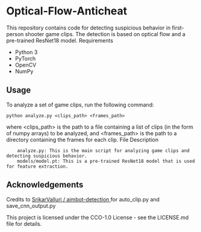 # Optical-Flow-Anticheat

This repository contains code for detecting suspicious behavior in first-person shooter game clips. The detection is based on optical flow and a pre-trained ResNet18 model.
Requirements
- Python 3
- PyTorch
- OpenCV
- NumPy

## Usage

To analyze a set of game clips, run the following command:

```python analyze.py <clips_path> <frames_path>```

where <clips_path> is the path to a file containing a list of clips (in the form of numpy arrays) to be analyzed, and <frames_path> is the path to a directory containing the frames for each clip.
File Description
```
    analyze.py: This is the main script for analyzing game clips and detecting suspicious behavior.
    models/model.pt: This is a pre-trained ResNet18 model that is used for feature extraction.
```

## Acknowledgements

Credits to [SrikarValluri /
aimbot-detection ](https://github.com/SrikarValluri/aimbot-detection) for auto_clip.py and save_cnn_output.py


This project is licensed under the CCO-1.0 License - see the LICENSE.md file for details.